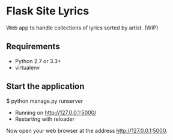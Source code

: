 Flask Site Lyrics
=================
Web app to handle collections of lyrics sorted by artist. (WIP)

Requirements
------------
- Python 2.7 or 3.3+
- virtualenv

Start the application
---------------------
$ python manage.py runserver
* Running on http://127.0.0.1:5000/
* Restarting with reloader

Now open your web browser at the address http://127.0.0.1:5000.
